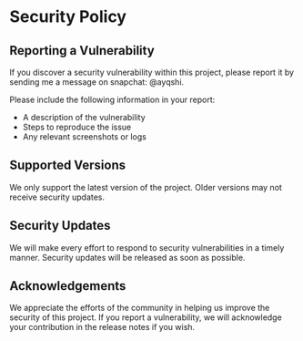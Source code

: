 # Security Policy

## Reporting a Vulnerability

If you discover a security vulnerability within this project, please report it by sending me a message on snapchat: @ayqshi. 

Please include the following information in your report:

- A description of the vulnerability
- Steps to reproduce the issue
- Any relevant screenshots or logs

## Supported Versions

We only support the latest version of the project. Older versions may not receive security updates.

## Security Updates

We will make every effort to respond to security vulnerabilities in a timely manner. Security updates will be released as soon as possible.

## Acknowledgements

We appreciate the efforts of the community in helping us improve the security of this project. If you report a vulnerability, we will acknowledge your contribution in the release notes if you wish.
